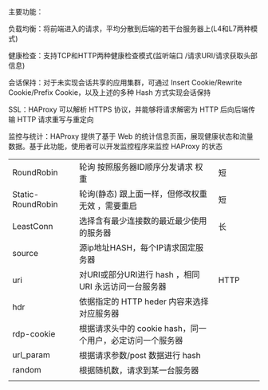 
主要功能：

负载均衡：将前端进入的请求，平均分散到后端的若干台服务器上(L4和L7两种模式)

健康检查：支持TCP和HTTP两种健康检查模式(监听端口 /请求URI/请求获取头部信息)

会话保持：对于未实现会话共享的应用集群，可通过 Insert Cookie/Rewrite Cookie/Prefix Cookie，以及上述的多种 Hash 方式实现会话保持

SSL：HAProxy 可以解析 HTTPS 协议，并能够将请求解密为 HTTP 后向后端传输
HTTP 请求重写与重定向

监控与统计：HAProxy 提供了基于 Web 的统计信息页面，展现健康状态和流量数据。基于此功能，使用者可以开发监控程序来监控 HAProxy 的状态



|                   |                                     |      |     |     |
| :---------------- | :---------------------------------- | :--- | :-- | --- |
| RoundRobin        | 轮询 按照服务器ID顺序分发请求 权重                 | 短    |     |     |
| Static-RoundRobin | 轮询(静态)  跟上面一样，但修改权重无效 ，需要重启         | 短    |     |     |
| LeastConn         | 选择含有最少连接数的最近最少使用的服务器                | 长    |     |     |
| source            | 源ip地址HASH，每个IP请求固定服务器               |      |     |     |
| uri               | 对URI或部分URI进行 hash ，相同URI 永远访问一台服务器  | HTTP |     |     |
| hdr               | 依据指定的 HTTP heder 内容来选择对应服务器         |      |     |     |
| rdp-cookie        | 根据请求头中的 cookie hash，同一个用户，必定访问一个服务器 |      |     |     |
| url_param         | 根据请求参数/post 数据进行 hash               |      |     |     |
| random            | 根据随机数，请求到某一台服务器                     |      |     |     |
|                   |                                     |      |     |     |



